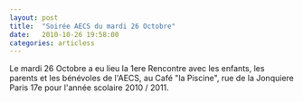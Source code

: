 ```yaml
---
layout: post
title:  "Soirée AECS du mardi 26 Octobre"
date:   2010-10-26 19:58:00
categories: articless
---
```


Le mardi 26 Octobre a eu lieu la 1ere Rencontre avec les enfants, les parents et les bénévoles de l'AECS, au Café "la Piscine", rue de la Jonquiere Paris 17e pour l'année scolaire 2010 / 2011.
